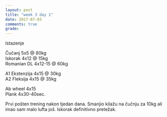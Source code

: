 ```yaml
---
layout: post
title: "week 3 day 1"
date: 2017-07-03
comments: true
grade:
---
```


Istazenje

Čučanj 5x5 @ 80kg  
Iskorak 4x12 @ 15kg  
Romanian DL 4x12-15 @ 60kg  

A1 Ekstenzija 4x15 @ 30kg  
A2 Fleksija 4x15 @ 35kg  

Ab wheel 4x15   
Plank 4x30-40sec.  

Prvi pošten trening nakon tjedan dana. Smanjio kilažu na čučnju za 10kg ali imao sam malo lufta još. Iskorak definitivno pretežak.
